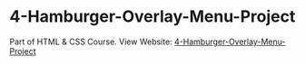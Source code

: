 # 4-Hamburger-Overlay-Menu-Project
Part of HTML &amp; CSS Course.
View Website: [4-Hamburger-Overlay-Menu-Project](https://skullcrusher370.github.io/4-Hamburger-Overlay-Menu-Project/)
